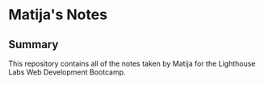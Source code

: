 # Matija's Notes

## Summary 

This repository contains all of the notes taken by Matija for the Lighthouse Labs Web Development Bootcamp.
